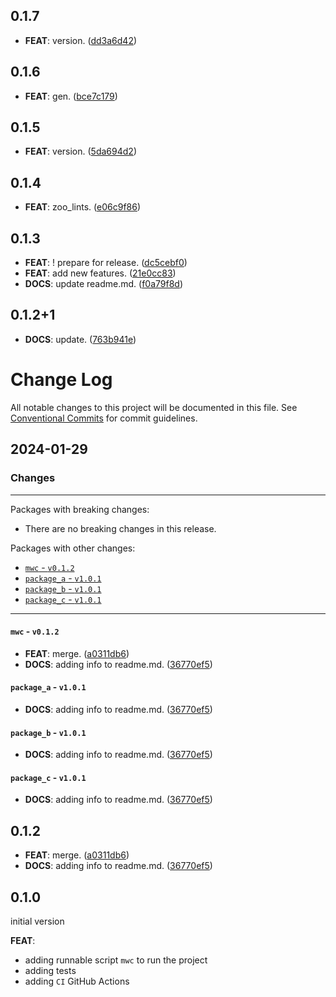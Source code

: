 ## 0.1.7

 - **FEAT**: version. ([dd3a6d42](https://github.com/zoocityboy/melos_workspace_cleaner/commit/dd3a6d4295ae61dea2c0aec6c91d3d8afc630646))

## 0.1.6

 - **FEAT**: gen. ([bce7c179](https://github.com/zoocityboy/melos_workspace_cleaner/commit/bce7c17945ffe87b376b43817649c1817f27838f))

## 0.1.5

 - **FEAT**: version. ([5da694d2](https://github.com/zoocityboy/melos_workspace_cleaner/commit/5da694d27f57aeb8e498310e4985d5dde1625bf7))

## 0.1.4

 - **FEAT**: zoo_lints. ([e06c9f86](https://github.com/zoocityboy/melos_workspace_cleaner/commit/e06c9f863b43d0366bee32049c0a1d3faff78bea))

## 0.1.3

 - **FEAT**: ! prepare for release. ([dc5cebf0](https://github.com/zoocityboy/melos_workspace_cleaner/commit/dc5cebf0d91dd6a08f242bc09301d5d54ae935e1))
 - **FEAT**: add new features. ([21e0cc83](https://github.com/zoocityboy/melos_workspace_cleaner/commit/21e0cc8329adeaa3b1c653cab9a60c4a3643e294))
 - **DOCS**: update readme.md. ([f0a79f8d](https://github.com/zoocityboy/melos_workspace_cleaner/commit/f0a79f8de80a6dce2fa4398d5b4e7a1044adea6c))

## 0.1.2+1

 - **DOCS**: update. ([763b941e](https://github.com/zoocityboy/melos_workspace_cleaner/commit/763b941e0af5787177a5f81ec27c88f63ad0e6f6))

# Change Log

All notable changes to this project will be documented in this file.
See [Conventional Commits](https://conventionalcommits.org) for commit guidelines.

## 2024-01-29

### Changes

---

Packages with breaking changes:

 - There are no breaking changes in this release.

Packages with other changes:

 - [`mwc` - `v0.1.2`](#mwc---v012)
 - [`package_a` - `v1.0.1`](#package_a---v101)
 - [`package_b` - `v1.0.1`](#package_b---v101)
 - [`package_c` - `v1.0.1`](#package_c---v101)

---

#### `mwc` - `v0.1.2`

 - **FEAT**: merge. ([a0311db6](https://github.com/zoocityboy/melos_workspace_cleaner/commit/a0311db6875d4e8dc272e998df2a4d8c0ba7d933))
 - **DOCS**: adding info to readme.md. ([36770ef5](https://github.com/zoocityboy/melos_workspace_cleaner/commit/36770ef51d432e4427a9e6decf1c02e8fbb3a1f3))

#### `package_a` - `v1.0.1`

 - **DOCS**: adding info to readme.md. ([36770ef5](https://github.com/zoocityboy/melos_workspace_cleaner/commit/36770ef51d432e4427a9e6decf1c02e8fbb3a1f3))

#### `package_b` - `v1.0.1`

 - **DOCS**: adding info to readme.md. ([36770ef5](https://github.com/zoocityboy/melos_workspace_cleaner/commit/36770ef51d432e4427a9e6decf1c02e8fbb3a1f3))

#### `package_c` - `v1.0.1`

 - **DOCS**: adding info to readme.md. ([36770ef5](https://github.com/zoocityboy/melos_workspace_cleaner/commit/36770ef51d432e4427a9e6decf1c02e8fbb3a1f3))

## 0.1.2

 - **FEAT**: merge. ([a0311db6](https://github.com/zoocityboy/melos_workspace_cleaner/commit/a0311db6875d4e8dc272e998df2a4d8c0ba7d933))
 - **DOCS**: adding info to readme.md. ([36770ef5](https://github.com/zoocityboy/melos_workspace_cleaner/commit/36770ef51d432e4427a9e6decf1c02e8fbb3a1f3))

## 0.1.0
initial version

**FEAT**:
- adding runnable script `mwc` to run the project
- adding tests
- adding `CI` GitHub Actions 
